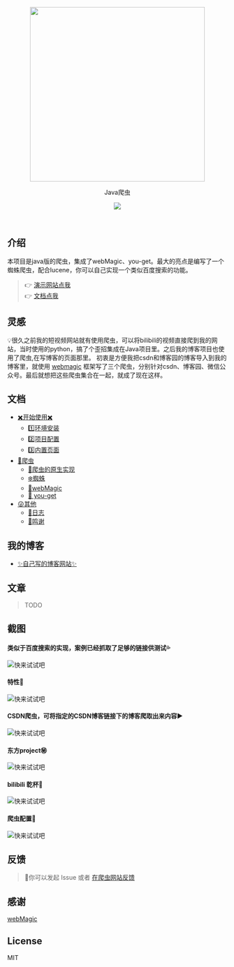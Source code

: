<p align='center'>
  <img src="http://hoppinzq.com/static/images/logo/1640338711_113639.png" width='400'/>
</p>

<p align='center'>Java爬虫</p>

<p align='center'>
  <a href='https://discord.gg/UgKBCq9'>
    <img src='https://img.shields.io/badge/-hoppinzq-green?logo=hoppinzq&logoColor=white&color=green'/>
  </a>
</p>

<br>

## 介绍

本项目是java版的爬虫，集成了webMagic、you-get。最大的亮点是编写了一个蜘蛛爬虫，配合lucene，你可以自己实现一个类似百度搜索的功能。

> 👉 [演示网站点我](http://150.158.28.40:8806/index.html)
> <br>
> 👉 [文档点我](http://150.158.28.40:8806/documentation.html)
## 灵感
💡很久之前我的短视频网站就有使用爬虫，可以将bilibili的视频直接爬到我的网站，当时使用的python，搞了个歪招集成在Java项目里。之后我的博客项目也使用了爬虫,在写博客的页面那里。 初衷是方便我把csdn和博客园的博客导入到我的博客里，就使用
[webmagic](http://webmagic.io/)
框架写了三个爬虫，分别针对csdn、博客园、微信公众号。最后就想把这些爬虫集合在一起，就成了现在这样。

## 文档

- [✖️开始使用✖️](http://150.158.28.40:8806/documentation.html)
    - [1️⃣环境安装](http://150.158.28.40:8806/documentation.html#installation)
    - [2️⃣项目配置](http://150.158.28.40:8806/documentation.html#quick-start)
    - [3️⃣内置页面](http://150.158.28.40:8806/documentation.html#layout-theme)
- [🐛爬虫](http://150.158.28.40:8806/documentation.html#pcn)
  - [🐞爬虫的原生实现](http://150.158.28.40:8806/documentation.html#pcn)
  - [❄️蜘蛛](http://150.158.28.40:8806/documentation.html#spider)
  - [🐙webMagic](http://150.158.28.40:8806/documentation.html#webmagic)
  - [ 👾 you-get](http://150.158.28.40:8806/documentation.html#youget)
- [😜其他](http://150.158.28.40:8806/documentation.html#changelog)
  - [📗日志](http://150.158.28.40:8806/documentation.html#changelog)
  - [🌹鸣谢](http://150.158.28.40:8806/documentation.html#credits)
## 我的博客

- [✨自己写的博客网站✨](http://1.15.232.156/)

## 文章

> TODO

## 截图
#### 类似于百度搜索的实现，案例已经抓取了足够的链接供测试💦

![快来试试吧](http://hoppinzq.com/image/chrome_mvLbHNUVMT.png)

#### 特性🌳
![快来试试吧](http://hoppinzq.com/image/chrome_viVTHLcSZR.png)
#### CSDN爬虫，可将指定的CSDN博客链接下的博客爬取出来内容▶️
![快来试试吧](http://hoppinzq.com/image/aeEYrSor0w.png)

#### 东方project㊙️
![快来试试吧](http://hoppinzq.com/image/itX8kYGQe5.png)
#### bilibili 亁杯🍺
![快来试试吧](http://hoppinzq.com/image/chrome_o5WbYwUBlU.png)
#### 爬虫配置📁
![快来试试吧](http://hoppinzq.com/image/chrome_2u7Y0fMsWq.png)

## 反馈
>  🌷你可以发起 Issue 或者 [在爬虫网站反馈](http://150.158.28.40:8806/contact.html)

## 感谢
[webMagic](http://webmagic.io/)

## License

MIT